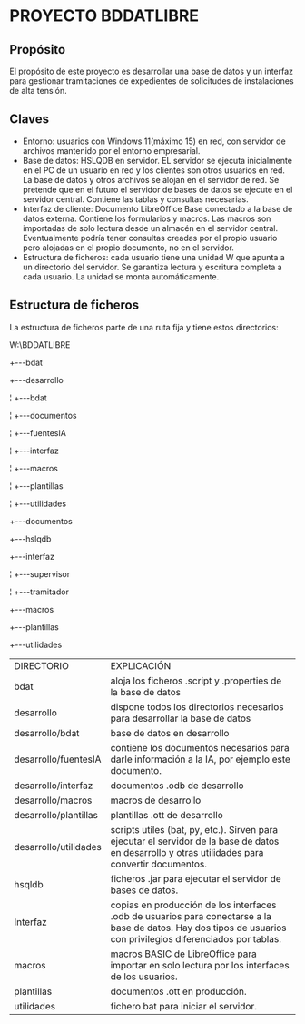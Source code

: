 # PROYECTO BDDATLIBRE

## Propósito

El propósito de este proyecto es desarrollar una base de datos y un interfaz para gestionar tramitaciones de expedientes de solicitudes de instalaciones de alta tensión.

## Claves

- Entorno: usuarios con Windows 11(máximo 15) en red, con servidor de archivos mantenido por el entorno empresarial.
- Base de datos: HSLQDB en servidor. EL servidor se ejecuta inicialmente en el PC de un usuario en red y los clientes son otros usuarios en red. La base de datos y otros archivos se alojan en el servidor de red. Se pretende que en el futuro el servidor de bases de datos se ejecute en el servidor central. Contiene las tablas y consultas necesarias.
- Interfaz de cliente: Documento LibreOffice Base conectado a la base de datos externa. Contiene los formularios y macros. Las macros son importadas de solo lectura desde un almacén en el servidor central. Eventualmente podría tener consultas creadas por el propio usuario pero alojadas en el propio documento, no en el servidor.
- Estructura de ficheros: cada usuario tiene una unidad W que apunta a un directorio del servidor. Se garantiza lectura y escritura completa a cada usuario. La unidad se monta automáticamente.

## Estructura de ficheros

La estructura de ficheros parte de una ruta fija y tiene estos directorios:

W:\BDDATLIBRE

+---bdat

+---desarrollo

¦ +---bdat

¦ +---documentos

¦ +---fuentesIA

¦ +---interfaz

¦ +---macros

¦ +---plantillas

¦ +---utilidades

+---documentos

+---hslqdb

+---interfaz

¦ +---supervisor

¦ +---tramitador

+---macros

+---plantillas

+---utilidades

|  |  |
|----|----|
| DIRECTORIO | EXPLICACIÓN |
| bdat | aloja los ficheros .script y .properties de la base de datos |
| desarrollo | dispone todos los directorios necesarios para desarrollar la base de datos |
| desarrollo/bdat | base de datos en desarrollo |
| desarrollo/fuentesIA | contiene los documentos necesarios para darle información a la IA, por ejemplo este documento. |
| desarrollo/interfaz | documentos .odb de desarrollo |
| desarrollo/macros | macros de desarrollo |
| desarrollo/plantillas | plantillas .ott de desarrollo |
| desarrollo/utilidades | scripts utiles (bat, py, etc.). Sirven para ejecutar el servidor de la base de datos en desarrollo y otras utilidades para convertir documentos. |
| hsqldb |  ficheros .jar para ejecutar el servidor de bases de datos. |
| Interfaz | copias en producción de los interfaces .odb de usuarios para conectarse a la base de datos. Hay dos tipos de usuarios con privilegios diferenciados por tablas. |
| macros | macros BASIC de LibreOffice para importar en solo lectura por los interfaces de los usuarios. |
| plantillas | documentos .ott en producción. |
| utilidades | fichero bat para iniciar el servidor. |
